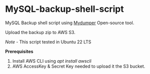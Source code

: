 # MySQL-backup-shell-script

MySQL Backup shell script using [Mydumper](https://github.com/mydumper/mydumper) Open-source tool. 

Upload the backup zip to AWS S3. 

_Note_ - This script tested in Ubuntu 22 LTS

**Prerequisites**

1. Install AWS CLI using _apt install awscli_
2. AWS AccessKey & Secret Key needed to upload it the S3 bucket.


